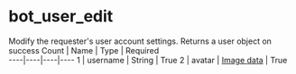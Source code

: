 # bot_user_edit 
Modify the requester's user account settings. Returns a user object on success
 Count | Name | Type | Required        
----|----|----|----
1 | username | String | True
2 | avatar | [Image data](https://discord.com/developers/docs/reference#image-data) | True